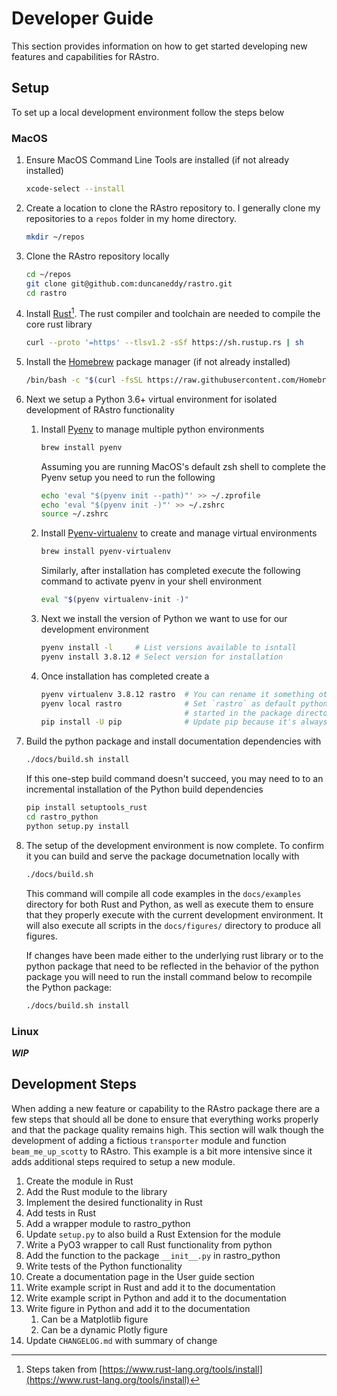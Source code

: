 # Developer Guide

This section provides information on how to get started developing new features and capabilities for
RAstro.

## Setup

To set up a local development environment follow the steps below

### MacOS

1. Ensure MacOS Command Line Tools are installed (if not already installed)

    ```bash
    xcode-select --install
    ```

2. Create a location to clone the RAstro repository to. I generally clone my repositories to a 
   `repos` folder in my home directory.

    ```bash
    mkdir ~/repos
    ```

3. Clone the RAstro repository locally

    ```bash
    cd ~/repos
    git clone git@github.com:duncaneddy/rastro.git
    cd rastro
    ```

4. Install [Rust](https://www.rust-lang.org)[^1]. The rust compiler and toolchain are needed to 
   compile the core rust library

    ```bash
    curl --proto '=https' --tlsv1.2 -sSf https://sh.rustup.rs | sh
    ```

5. Install the [Homebrew](https://brew.sh) package manager (if not already installed)

    ```bash
    /bin/bash -c "$(curl -fsSL https://raw.githubusercontent.com/Homebrew/install/HEAD/install.sh)"
    ```


5. Next we setup a Python 3.6+ virtual environment for isolated development of RAstro functionality

    1. Install [Pyenv](https://github.com/pyenv/pyenv) to manage multiple python environments

        ```bash
        brew install pyenv
        ```
       
        Assuming you are running MacOS's default zsh shell to complete the Pyenv setup you need 
       to run the following 
   
        ```bash
        echo 'eval "$(pyenv init --path)"' >> ~/.zprofile
        echo 'eval "$(pyenv init -)"' >> ~/.zshrc
        source ~/.zshrc
        ```

    2. Install [Pyenv-virtualenv](https://github.com/pyenv/pyenv-virtualenv) to create and manage virtual environments 

        ```bash
        brew install pyenv-virtualenv
        ```
       
        Similarly, after installation has completed execute the following command to activate 
       pyenv in your shell environment

        ```bash
        eval "$(pyenv virtualenv-init -)"
        ```

    3. Next we install the version of Python we want to use for our development environment

        ```bash
        pyenv install -l     # List versions available to isntall 
        pyenv install 3.8.12 # Select version for installation
        ```
    
    4. Once installation has completed create a 

        ```bash
        pyenv virtualenv 3.8.12 rastro  # You can rename it something other than `rastro` as well
        pyenv local rastro              # Set `rastro` as default python environment for shells 
                                        # started in the package directory 
        pip install -U pip              # Update pip because it's always out of date
        ```

6. Build the python package and install documentation dependencies with 

    ```bash
    ./docs/build.sh install
    ```

    If this one-step build command doesn't succeed, you may need to to an incremental 
   installation of the Python build dependencies

    ```bash
    pip install setuptools_rust
    cd rastro_python
    python setup.py install
    ```

7. The setup of the development environment is now complete. To confirm it you can build and 
   serve the package documetnation locally with 

    ```bash
    ./docs/build.sh
    ```
    
    This command will compile all code examples in the `docs/examples` directory for both Rust 
   and Python, as well as execute them to ensure that they properly execute with the current 
   development environment. It will also execute all scripts in the `docs/figures/` directory to 
   produce all figures.

    If changes have been made either to the underlying rust library or to the python package 
   that need to be reflected in the behavior of the python package you will need to run the 
   install command below to recompile the Python package:

    ```bash
    ./docs/build.sh install
    ```

### Linux

_**WIP**_

## Development Steps

When adding a new feature or capability to the RAstro package there are a few steps that should 
all be done to ensure that everything works properly and that the package quality remains high. 
This section will walk though the development of adding a fictious `transporter` module and 
function `beam_me_up_scotty` to RAstro. This example is a bit more intensive since it adds 
additional steps required to setup a new module.

1. Create the module in Rust
2. Add the Rust module to the library
3. Implement the desired functionality in Rust
4. Add tests in Rust
5. Add a wrapper module to rastro_python
6. Update `setup.py` to also build a Rust Extension for the module
7. Write a PyO3 wrapper to call Rust functionality from python
8. Add the function to the package `__init__.py` in rastro_python
9. Write tests of the Python functionality
10. Create a documentation page in the User guide section
11. Write example script in Rust and add it to the documentation
12. Write example script in Python and add it to the documentation
13. Write figure in Python and add it to the documentation
    1. Can be a Matplotlib figure
    2. Can be a dynamic Plotly figure
14. Update `CHANGELOG.md` with summary of change


[^1]: Steps taken from [https://www.rust-lang.org/tools/install](https://www.rust-lang.org/tools/install)